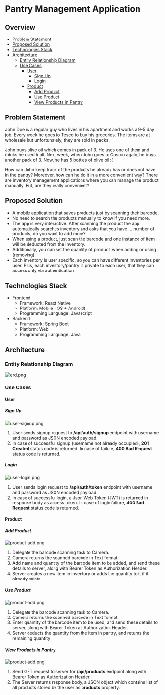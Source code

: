 # Pantry Management Application
## Overview
- [Problem Statement](#problem-statement)
- [Proposed Solution](#proposed-solution)
- [Technologies Stack](#technologies-stack)
- [Architecture](#architecture)
  - [Entity Relationship Diagram](#entity-relationship-diagram)
  - [Use Cases](#use-cases)
    - [User](#user)
      - [Sign Up](#sign-up)
      - [Login](#login)
    - [Product](#product)
      - [Add Product](#add-product)
      - [Use Product](#use-product)
      - [View Products in Pantry](#view-products-in-pantry)
    
## Problem Statement
<p>
John Doe is a regular guy who lives in his apartment and works a 9-5 day job. 
Every week he goes to Tesco to buy his groceries. The items are at wholesale
but unfortunately, they are sold in packs.
</p>
<p>
John buys olive oil which comes in pack of 3. He uses one of them and thinks he
used it all. Next week, when John goes to Costco again, he buys another pack of 
3. Now, he has 5 bottles of olive oil :(
</p>
<p>
How can John keep track of the products he already has or does not have in the pantry? 
Moreover, how can he do it in a more convenient way? There are inventory management 
applications where you can manage the product manually. But, are they really convenient?
</p>

## Proposed Solution
- A mobile application that saves products just by scanning their barcode.
- No need to search the products manually to know if you need more.
- The app is very interactive. After scanning the product the app automatically searches 
inventory and asks that you have ... number of products, do you want to add more?
- When using a product, just scan the barcode and one instance of item will be deducted
from the inventory.
- Additionally, you can set the quantity of product, when adding or using (removing)
- Each inventory is user specific, so you can have different inventories per user.
Plus, each inventory/pantry is private to each user, that they can access only via 
authentication

## Technologies Stack
- Frontend
  - Framework: React Native
  - Platform: Mobile (IOS + Android)
  - Programming Language: Javascript
- Backend
  - Framework: Spring Boot
  - Platform: Web
  - Programming Language: Java

## Architecture

### Entity Relationship Diagram
![erd.png](https://github.com/zancheema/pantry/blob/main/docs/assets/erd.png)

### Use Cases

#### User

##### Sign Up
![user-signup.png](https://github.com/zancheema/pantry/blob/main/docs/assets/user-signup.png)

1. User sends signup request to <strong>/api/auth/signup</strong> endpoint with username 
and password as JSON encoded payload.
2. In case of successful signup (username not already occupied), <strong>201 Created</strong>
status code is returned. In case of failure, <strong>400 Bad Request</strong> status code is
returned.

##### Login
![user-login.png](https://github.com/zancheema/pantry/blob/main/docs/assets/user-login.png)

1. User sends login request to <strong>/api/auth/token</strong> endpoint with username 
and password as JSON encoded payload.
2. In case of successful login, a Json Web Token (JWT) is returned in response body as 
access token. In case of login failure, <strong>400 Bad Request</strong> status code is 
returned.

#### Product

##### Add Product
![product-add.png](https://github.com/zancheema/pantry/blob/main/docs/assets/product-add.png)

1. Delegate the barcode scanning task to Camera.
2. Camera returns the scanned barcode in Text format.
3. Add name and quantity of the barcode item to be added, and send these details to server,
along with Bearer Token as Authorization Header.
5. Server creates a new item in inventory or adds the quantity to it if it already exists.

##### Use Product
![product-add.png](https://github.com/zancheema/pantry/blob/main/docs/assets/product-use.png)

1. Delegate the barcode scanning task to Camera.
2. Camera returns the scanned barcode in Text format.
3. Enter quantity of the barcode item to be used, and send these details to server, along 
with Bearer Token as Authorization Header.
5. Server deducts the quantity from the item in pantry, and returns the remaining quantity

##### View Products in Pantry
![product-add.png](https://github.com/zancheema/pantry/blob/main/docs/assets/product-products.png)

1. Send GET request to server for <strong>/api/products</strong> endpoint along with Bearer Token 
as Authorization Header.
2. The Server returns response body, a JSON object which contains list of all products stored by 
the user as <strong>products</strong> property.
